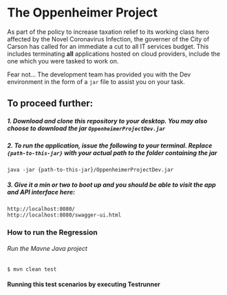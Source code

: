 # The Oppenheimer Project 
As part of the policy to increase taxation relief to its working class hero affected by the Novel Coronavirus Infection, the governer of the City of Carson has called for an immediate a cut to all IT services budget. This includes terminating **all** applications hosted on cloud providers, include the one which you were tasked to work on.

Fear not... The development team has provided you with the Dev environment in the form of a `jar` file to assist you on your task.

## To proceed further:

##### 1. Download and clone this repository to your desktop. You may also choose to download the jar `OppenheimerProjectDev.jar`  
##### 2. To run the application, issue the following to your terminal. Replace `{path-to-this-jar}` with your actual path to the folder containing the jar 
```
java -jar {path-to-this-jar}/OppenheimerProjectDev.jar
```

##### 3. Give it a min or two to boot up and you should be able to visit the app and API interface here:
```
http://localhost:8080/
http://localhost:8080/swagger-ui.html
```

### How to run the Regression

###### Run the Mavne Java project
```
$ mvn clean test  

```

#### Running this test scenarios by executing Testrunner
